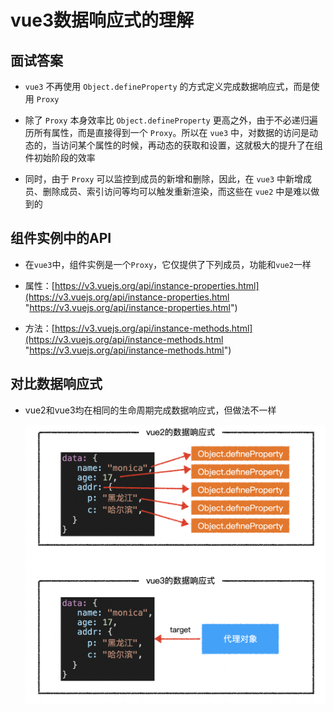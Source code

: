 # vue3数据响应式的理解

## 面试答案

+ `vue3` 不再使用 `Object.defineProperty` 的方式定义完成数据响应式，而是使用 `Proxy`

+ 除了 `Proxy` 本身效率比 `Object.defineProperty` 更高之外，由于不必递归遍历所有属性，而是直接得到一个 `Proxy`。所以在 `vue3` 中，对数据的访问是动态的，当访问某个属性的时候，再动态的获取和设置，这就极大的提升了在组件初始阶段的效率

+ 同时，由于 `Proxy` 可以监控到成员的新增和删除，因此，在 `vue3` 中新增成员、删除成员、索引访问等均可以触发重新渲染，而这些在 `vue2` 中是难以做到的

## 组件实例中的API

+ 在`vue3`中，组件实例是一个`Proxy`，它仅提供了下列成员，功能和`vue2`一样

+ 属性：[https://v3.vuejs.org/api/instance-properties.html](https://v3.vuejs.org/api/instance-properties.html "https://v3.vuejs.org/api/instance-properties.html")

+ 方法：[https://v3.vuejs.org/api/instance-methods.html](https://v3.vuejs.org/api/instance-methods.html "https://v3.vuejs.org/api/instance-methods.html")

## 对比数据响应式

+ vue2和vue3均在相同的生命周期完成数据响应式，但做法不一样

    ![数据响应式](image/数据响应式.png)
